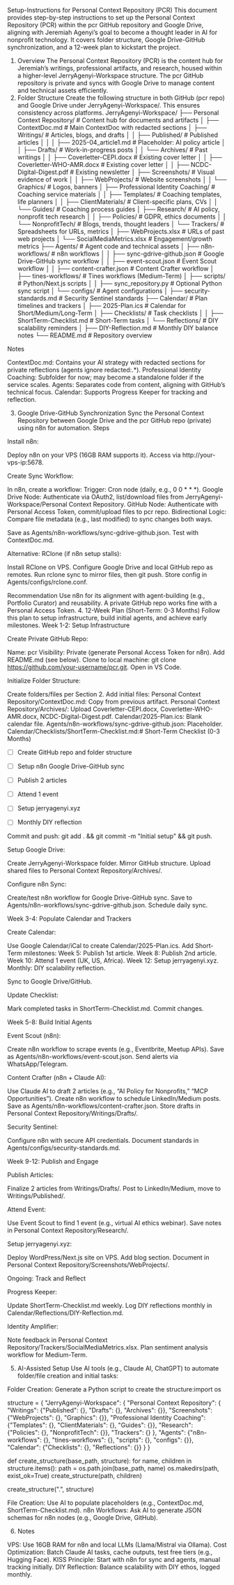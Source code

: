 Setup-Instructions for Personal Context Repository (PCR)
This document provides step-by-step instructions to set up the Personal Context Repository (PCR) within the pcr GitHub repository and Google Drive, aligning with Jeremiah Agenyi’s goal to become a thought leader in AI for nonprofit technology. It covers folder structure, Google Drive-GitHub synchronization, and a 12-week plan to kickstart the project.
1. Overview
The Personal Context Repository (PCR) is the content hub for Jeremiah’s writings, professional artifacts, and research, housed within a higher-level JerryAgenyi-Workspace structure. The pcr GitHub repository is private and syncs with Google Drive to manage content and technical assets efficiently.
2. Folder Structure
Create the following structure in both GitHub (pcr repo) and Google Drive under JerryAgenyi-Workspace/. This ensures consistency across platforms.
JerryAgenyi-Workspace/
├── Personal Context Repository/                  # Content hub for documents and artifacts
│   ├── ContextDoc.md                            # Main ContextDoc with redacted sections
│   ├── Writings/                                # Articles, blogs, and drafts
│   │   ├── Published/                           # Published articles
│   │   │   ├── 2025-04_article1.md              # Placeholder: AI policy article
│   │   ├── Drafts/                              # Work-in-progress posts
│   │   └── Archives/                            # Past writings
│   │       ├── Coverletter-CEPI.docx            # Existing cover letter
│   │       ├── Coverletter-WHO-AMR.docx         # Existing cover letter
│   │       ├── NCDC-Digital-Digest.pdf          # Existing newsletter
│   ├── Screenshots/                             # Visual evidence of work
│   │   ├── WebProjects/                         # Website screenshots
│   │   └── Graphics/                            # Logos, banners
│   ├── Professional Identity Coaching/           # Coaching service materials
│   │   ├── Templates/                           # Coaching templates, life planners
│   │   ├── ClientMaterials/                     # Client-specific plans, CVs
│   │   └── Guides/                              # Coaching process guides
│   ├── Research/                                # AI policy, nonprofit tech research
│   │   ├── Policies/                            # GDPR, ethics documents
│   │   └── NonprofitTech/                       # Blogs, trends, thought leaders
│   └── Trackers/                                # Spreadsheets for URLs, metrics
│       ├── WebProjects.xlsx                     # URLs of past web projects
│       └── SocialMediaMetrics.xlsx              # Engagement/growth metrics
├── Agents/                                       # Agent code and technical assets
│   ├── n8n-workflows/                           # n8n workflows
│   │   ├── sync-gdrive-github.json              # Google Drive-GitHub sync workflow
│   │   ├── event-scout.json                     # Event Scout workflow
│   │   ├── content-crafter.json                 # Content Crafter workflow
│   ├── tines-workflows/                         # Tines workflows (Medium-Term)
│   ├── scripts/                                 # Python/Next.js scripts
│   │   ├── sync_repository.py                   # Optional Python sync script
│   └── configs/                                 # Agent configurations
│       ├── security-standards.md                # Security Sentinel standards
├── Calendar/                                     # Plan timelines and trackers
│   ├── 2025-Plan.ics                            # Calendar for Short/Medium/Long-Term
│   ├── Checklists/                              # Task checklists
│   │   ├── ShortTerm-Checklist.md               # Short-Term tasks
│   └── Reflections/                              # DIY scalability reminders
│       ├── DIY-Reflection.md                    # Monthly DIY balance notes
└── README.md                                     # Repository overview

Notes

ContextDoc.md: Contains your AI strategy with redacted sections for private reflections (agents ignore redacted:.*).
Professional Identity Coaching: Subfolder for now; may become a standalone folder if the service scales.
Agents: Separates code from content, aligning with GitHub’s technical focus.
Calendar: Supports Progress Keeper for tracking and reflection.

3. Google Drive-GitHub Synchronization
Sync the Personal Context Repository between Google Drive and the pcr GitHub repo (private) using n8n for automation.
Steps

Install n8n:

Deploy n8n on your VPS (16GB RAM supports it).
Access via http://your-vps-ip:5678.


Create Sync Workflow:

In n8n, create a workflow:
Trigger: Cron node (daily, e.g., 0 0 * * *).
Google Drive Node: Authenticate via OAuth2, list/download files from JerryAgenyi-Workspace/Personal Context Repository.
GitHub Node: Authenticate with Personal Access Token, commit/upload files to pcr repo.
Bidirectional Logic: Compare file metadata (e.g., last modified) to sync changes both ways.


Save as Agents/n8n-workflows/sync-gdrive-github.json.
Test with ContextDoc.md.


Alternative: RClone (if n8n setup stalls):

Install RClone on VPS.
Configure Google Drive and local GitHub repo as remotes.
Run rclone sync to mirror files, then git push.
Store config in Agents/configs/rclone.conf.



Recommendation
Use n8n for its alignment with agent-building (e.g., Portfolio Curator) and reusability. A private GitHub repo works fine with a Personal Access Token.
4. 12-Week Plan (Short-Term: 0-3 Months)
Follow this plan to setup infrastructure, build initial agents, and achieve early milestones.
Week 1-2: Setup Infrastructure

Create Private GitHub Repo:

Name: pcr
Visibility: Private (generate Personal Access Token for n8n).
Add README.md (see below).
Clone to local machine: git clone https://github.com/your-username/pcr.git.
Open in VS Code.


Initialize Folder Structure:

Create folders/files per Section 2.
Add initial files:
Personal Context Repository/ContextDoc.md: Copy from previous artifact.
Personal Context Repository/Archives/: Upload Coverletter-CEPI.docx, Coverletter-WHO-AMR.docx, NCDC-Digital-Digest.pdf.
Calendar/2025-Plan.ics: Blank calendar file.
Agents/n8n-workflows/sync-gdrive-github.json: Placeholder.
Calendar/Checklists/ShortTerm-Checklist.md:# Short-Term Checklist (0-3 Months)
- [ ] Create GitHub repo and folder structure
- [ ] Setup n8n Google Drive-GitHub sync
- [ ] Publish 2 articles
- [ ] Attend 1 event
- [ ] Setup jerryagenyi.xyz
- [ ] Monthly DIY reflection




Commit and push: git add . && git commit -m "Initial setup" && git push.


Setup Google Drive:

Create JerryAgenyi-Workspace folder.
Mirror GitHub structure.
Upload shared files to Personal Context Repository/Archives/.


Configure n8n Sync:

Create/test n8n workflow for Google Drive-GitHub sync.
Save to Agents/n8n-workflows/sync-gdrive-github.json.
Schedule daily sync.



Week 3-4: Populate Calendar and Trackers

Create Calendar:

Use Google Calendar/iCal to create Calendar/2025-Plan.ics.
Add Short-Term milestones:
Week 5: Publish 1st article.
Week 8: Publish 2nd article.
Week 10: Attend 1 event (UK, US, Africa).
Week 12: Setup jerryagenyi.xyz.
Monthly: DIY scalability reflection.


Sync to Google Drive/GitHub.


Update Checklist:

Mark completed tasks in ShortTerm-Checklist.md.
Commit changes.



Week 5-8: Build Initial Agents

Event Scout (n8n):

Create n8n workflow to scrape events (e.g., Eventbrite, Meetup APIs).
Save as Agents/n8n-workflows/event-scout.json.
Send alerts via WhatsApp/Telegram.


Content Crafter (n8n + Claude AI):

Use Claude AI to draft 2 articles (e.g., “AI Policy for Nonprofits,” “MCP Opportunities”).
Create n8n workflow to schedule LinkedIn/Medium posts.
Save as Agents/n8n-workflows/content-crafter.json.
Store drafts in Personal Context Repository/Writings/Drafts/.


Security Sentinel:

Configure n8n with secure API credentials.
Document standards in Agents/configs/security-standards.md.



Week 9-12: Publish and Engage

Publish Articles:

Finalize 2 articles from Writings/Drafts/.
Post to LinkedIn/Medium, move to Writings/Published/.


Attend Event:

Use Event Scout to find 1 event (e.g., virtual AI ethics webinar).
Save notes in Personal Context Repository/Research/.


Setup jerryagenyi.xyz:

Deploy WordPress/Next.js site on VPS.
Add blog section.
Document in Personal Context Repository/Screenshots/WebProjects/.



Ongoing: Track and Reflect

Progress Keeper:

Update ShortTerm-Checklist.md weekly.
Log DIY reflections monthly in Calendar/Reflections/DIY-Reflection.md.


Identity Amplifier:

Note feedback in Personal Context Repository/Trackers/SocialMediaMetrics.xlsx.
Plan sentiment analysis workflow for Medium-Term.



5. AI-Assisted Setup
Use AI tools (e.g., Claude AI, ChatGPT) to automate folder/file creation and initial tasks:

Folder Creation: Generate a Python script to create the structure:import os

structure = {
    "JerryAgenyi-Workspace": {
        "Personal Context Repository": {
            "Writings": {"Published": {}, "Drafts": {}, "Archives": {}},
            "Screenshots": {"WebProjects": {}, "Graphics": {}},
            "Professional Identity Coaching": {"Templates": {}, "ClientMaterials": {}, "Guides": {}},
            "Research": {"Policies": {}, "NonprofitTech": {}},
            "Trackers": {}
        },
        "Agents": {"n8n-workflows": {}, "tines-workflows": {}, "scripts": {}, "configs": {}},
        "Calendar": {"Checklists": {}, "Reflections": {}}
    }
}

def create_structure(base_path, structure):
    for name, children in structure.items():
        path = os.path.join(base_path, name)
        os.makedirs(path, exist_ok=True)
        create_structure(path, children)

create_structure(".", structure)


File Creation: Use AI to populate placeholders (e.g., ContextDoc.md, ShortTerm-Checklist.md).
n8n Workflows: Ask AI to generate JSON schemas for n8n nodes (e.g., Google Drive, GitHub).

6. Notes

VPS: Use 16GB RAM for n8n and local LLMs (Llama/Mistral via Ollama).
Cost Optimization: Batch Claude AI tasks, cache outputs, test free tiers (e.g., Hugging Face).
KISS Principle: Start with n8n for sync and agents, manual tracking initially.
DIY Reflection: Balance scalability with DIY ethos, logged monthly.

